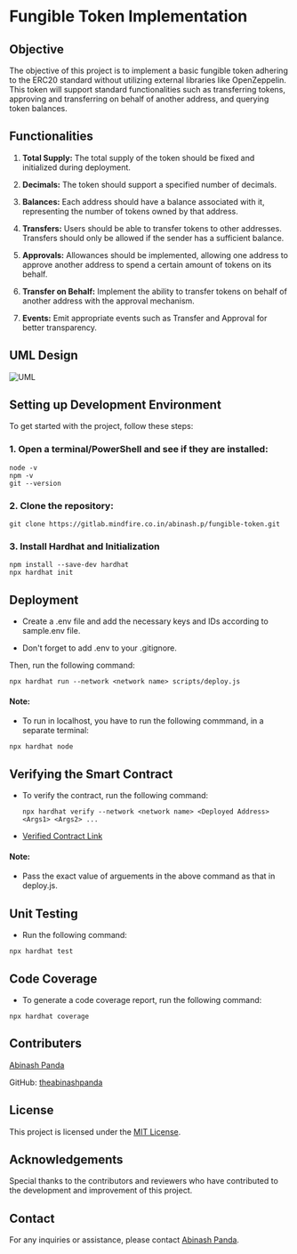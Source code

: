 # Fungible Token Implementation

## Objective
The objective of this project is to implement a basic fungible token adhering to the ERC20 standard without utilizing external libraries like OpenZeppelin. This token will support standard functionalities such as transferring tokens, approving and transferring on behalf of another address, and querying token balances.

## Functionalities 
1. **Total Supply:** The total supply of the token should be fixed and initialized during deployment.
   
2. **Decimals:** The token should support a specified number of decimals.
   
3. **Balances:** Each address should have a balance associated with it, representing the number of tokens owned by that address.
   
4. **Transfers:** Users should be able to transfer tokens to other addresses. Transfers should only be allowed if the sender has a sufficient balance.
   
5. **Approvals:** Allowances should be implemented, allowing one address to approve another address to spend a certain amount of tokens on its behalf.
   
6. **Transfer on Behalf:** Implement the ability to transfer tokens on behalf of another address with the approval mechanism.
   
7. **Events:** Emit appropriate events such as Transfer and Approval for better transparency.

## UML Design
![UML](https://www.plantuml.com/plantuml/dpng/dLLHYnCn47xVNp5mBodNWXmeKl2u8We-5VJmGP5bcfrgC9k49DjIpkjljzqcCMObn_cqx6I-R-VxCZDxvpnQF_IoQOJoPBV82Jwy-_ZsvWKyD0003xXntYBtZt0DNdkKdmPZv87DO0d32NJpyjKqSOCI5QVrbc7NMN8Ea7CzA5z5UOlARSaca2KkZ23bvn44s4UQZTPooe5Iwltvsub4xnNPESHNPqXrPAk5e35MxuWLcAUhA9Myjxh_mn98dgTkiHWVj2FbuJuwj3qHBoFJ7BpENdOe1qhgPXbyDUf2oKPFCaWGM25vR1ekqJaOc-DU_oGLEcG1pbkXlaEhiASYv0xz9Wf9AjkiZy9HzAGTAml17eqvitoDfszk8yStQ4EFkKfoZU34a7h5JPrUd-jmFuI9bblgcB6q4tfmwy8-HVk_GxESy0fwtOcj80jQoSEOoMRbaTB-2rcz6Zk0uVWeBl4Qk5REsu5xRTdPxNOPd9x3nUai89Jm8jhS5bH7ECFP36B-9HfOfl6EkEXHkZJshyE1lgY193t4QwlYcEs7i1SIlCZDPYdT26kdVXUvBCrMTakbf_cK7RF54MQhc8rAXN5T59drJvPRmfNOvqgu1g6u9NIqYbB-LL7NKVSv7-wIfQEdMTom6NTTbUeAsgZm_zH5bkXlzM9AWhYridsrMFow3N-tfhaxWOTU_WO0)

## Setting up Development Environment
To get started with the project, follow these steps:
### 1. Open a terminal/PowerShell and see if they are installed:
```
node -v
npm -v
git --version
```

### 2. Clone the repository:
```
git clone https://gitlab.mindfire.co.in/abinash.p/fungible-token.git
```

### 3. Install Hardhat and Initialization
```
npm install --save-dev hardhat
npx hardhat init
```

## Deployment

- Create a .env file and add the necessary keys and IDs according to sample.env file.

- Don't forget to add .env to your .gitignore.

Then, run the following command:

```
npx hardhat run --network <network name> scripts/deploy.js
```

#### Note: 
- To run in localhost, you have to run the following commmand, in a separate terminal: 
```
npx hardhat node
```

## Verifying the Smart Contract

- To verify the contract, run the following command:

    ```
    npx hardhat verify --network <network name> <Deployed Address> <Args1> <Args2> ...
    ```

- [Verified Contract Link](https://sepolia.etherscan.io/address/0xaBe91fF39293F273f51eBd90fC85691E9fc57Dd5#code)

#### Note:
- Pass the exact value of arguements in the above command as that in deploy.js.

## Unit Testing
- Run the following command:
```
npx hardhat test
```

## Code Coverage

- To generate a code coverage report, run the following command:
```
npx hardhat coverage
```

## Contributers
[Abinash Panda](https://gitlab.mindfire.co.in/abinash.p)

GitHub: [theabinashpanda](https://github.com/theabinashpanda)


## License
This project is licensed under the [MIT License](https://opensource.org/licenses/MIT).

## Acknowledgements
Special thanks to the contributors and reviewers who have contributed to the development and improvement of this project.

## Contact
For any inquiries or assistance, please contact [Abinash Panda](mailto:mfsi.abinash.p@gmail.com).
